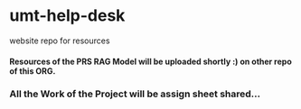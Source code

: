 # umt-help-desk
website repo for resources

#### Resources of the PRS RAG Model will be uploaded shortly :) on other repo of this ORG.

### All the Work of the Project will be assign sheet shared...
